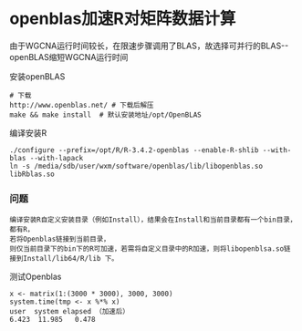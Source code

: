 # openblas加速R对矩阵数据计算

由于WGCNA运行时间较长，在限速步骤调用了BLAS，故选择可并行的BLAS--openBLAS缩短WGCNA运行时间

安装openBLAS

    # 下载
    http://www.openblas.net/ # 下载后解压
    make && make install  # 默认安装地址/opt/OpenBLAS

编译安装R

    ./configure --prefix=/opt/R/R-3.4.2-openblas --enable-R-shlib --with-blas --with-lapack
    ln -s /media/sdb/user/wxm/software/openblas/lib/libopenblas.so libRblas.so

### 问题

    编译安装R自定义安装目录（例如Install），结果会在Install和当前目录都有一个bin目录，都有R，
    若将Openblas链接到当前目录，
    则仅当前目录下的bin下的R可加速，若需将自定义目录中的R加速，则将libopenblsa.so链接到Install/lib64/R/lib 下。

测试Openblas

    x <- matrix(1:(3000 * 3000), 3000, 3000)
    system.time(tmp <- x %*% x)
    user  system elapsed （加速后）
    6.423  11.985   0.478 
